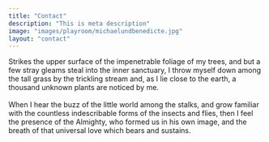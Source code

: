 ```yaml
---
title: "Contact"
description: "This is meta description"
image: "images/playroom/michaelundbenedicte.jpg"
layout: "contact"
---
```

Strikes the upper surface of the impenetrable foliage of my trees, and but a few stray gleams steal into the inner sanctuary, I throw myself down among the tall grass by the trickling stream and, as I lie close to the earth, a thousand unknown plants are noticed by me.<br><br>When I hear the buzz of the little world among the stalks, and grow familiar with the countless indescribable forms of the insects and flies, then I feel the presence of the Almighty, who formed us in his own image, and the breath of that universal love which bears and sustains.
